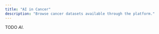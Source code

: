 ```yaml
---
title: "AI in Cancer"
description: "Browse cancer datasets available through the platform."
---
```


TODO *AI*.